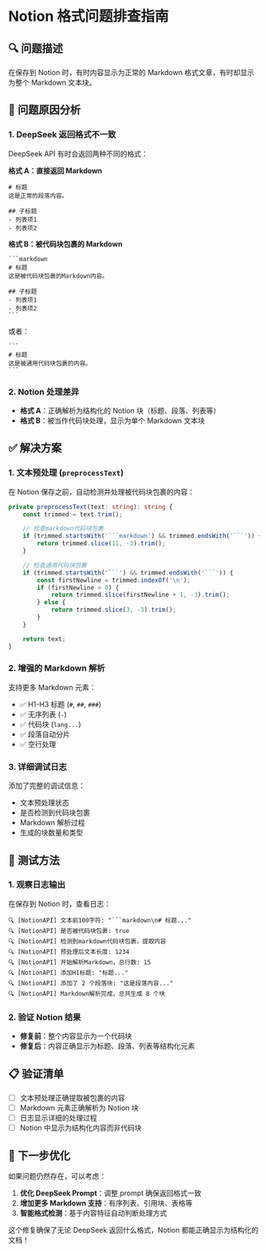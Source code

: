 # Notion 格式问题排查指南

## 🔍 问题描述

在保存到 Notion 时，有时内容显示为正常的 Markdown 格式文章，有时却显示为整个 Markdown 文本块。

## 🔧 问题原因分析

### 1. DeepSeek 返回格式不一致

DeepSeek API 有时会返回两种不同的格式：

**格式 A：直接返回 Markdown**

```
# 标题
这是正常的段落内容。

## 子标题
- 列表项1
- 列表项2
```

**格式 B：被代码块包裹的 Markdown**

````
```markdown
# 标题
这是被代码块包裹的Markdown内容。

## 子标题
- 列表项1
- 列表项2
```
````

或者：

````
```
# 标题
这是被通用代码块包裹的内容。
```
````

### 2. Notion 处理差异

- **格式 A**：正确解析为结构化的 Notion 块（标题、段落、列表等）
- **格式 B**：被当作代码块处理，显示为单个 Markdown 文本块

## ✅ 解决方案

### 1. 文本预处理 (`preprocessText`)

在 Notion 保存之前，自动检测并处理被代码块包裹的内容：

````typescript
private preprocessText(text: string): string {
    const trimmed = text.trim();

    // 检查markdown代码块包裹
    if (trimmed.startsWith('```markdown') && trimmed.endsWith('```')) {
        return trimmed.slice(11, -3).trim();
    }

    // 检查通用代码块包裹
    if (trimmed.startsWith('```') && trimmed.endsWith('```')) {
        const firstNewline = trimmed.indexOf('\n');
        if (firstNewline > 0) {
            return trimmed.slice(firstNewline + 1, -3).trim();
        } else {
            return trimmed.slice(3, -3).trim();
        }
    }

    return text;
}
````

### 2. 增强的 Markdown 解析

支持更多 Markdown 元素：

- ✅ H1-H3 标题 (`#`, `##`, `###`)
- ✅ 无序列表 (`-`)
- ✅ 代码块 (`lang...`)
- ✅ 段落自动分片
- ✅ 空行处理

### 3. 详细调试日志

添加了完整的调试信息：

- 文本预处理状态
- 是否检测到代码块包裹
- Markdown 解析过程
- 生成的块数量和类型

## 🧪 测试方法

### 1. 观察日志输出

在保存到 Notion 时，查看日志：

````
🔍 [NotionAPI] 文本前100字符: "```markdown\n# 标题..."
🔍 [NotionAPI] 是否被代码块包裹: true
🔍 [NotionAPI] 检测到markdown代码块包裹，提取内容
🔍 [NotionAPI] 预处理后文本长度: 1234
🔍 [NotionAPI] 开始解析Markdown，总行数: 15
🔍 [NotionAPI] 添加H1标题: "标题..."
🔍 [NotionAPI] 添加了 2 个段落块: "这是段落内容..."
🔍 [NotionAPI] Markdown解析完成，总共生成 8 个块
````

### 2. 验证 Notion 结果

- **修复前**：整个内容显示为一个代码块
- **修复后**：内容正确显示为标题、段落、列表等结构化元素

## 📋 验证清单

- [ ] 文本预处理正确提取被包裹的内容
- [ ] Markdown 元素正确解析为 Notion 块
- [ ] 日志显示详细的处理过程
- [ ] Notion 中显示为结构化内容而非代码块

## 🚀 下一步优化

如果问题仍然存在，可以考虑：

1. **优化 DeepSeek Prompt**：调整 prompt 确保返回格式一致
2. **增加更多 Markdown 支持**：有序列表、引用块、表格等
3. **智能格式检测**：基于内容特征自动判断处理方式

这个修复确保了无论 DeepSeek 返回什么格式，Notion 都能正确显示为结构化的文档！
